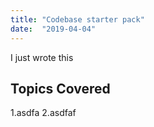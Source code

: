 ```yaml
--- 
title: "Codebase starter pack"
date:  "2019-04-04"
---
```


I just wrote this

## Topics Covered

1.asdfa
2.asdfaf